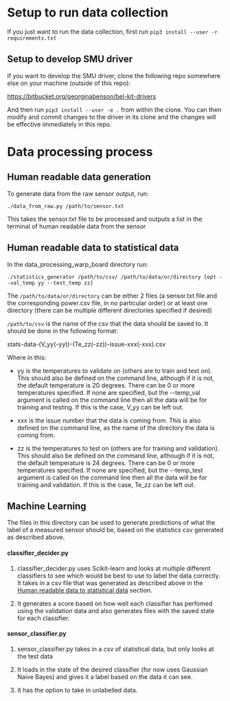 Setup to run data collection
============================

If you just want to run the data collection, first run `pip3 install --user -r requirements.txt`

## Setup to develop SMU driver

If you want to develop the SMU driver, clone the following repo somewhere else on your machine (outside of this repo):

https://bitbucket.org/georginabenson/bel-kit-drivers

And then run `pip3 install --user -e .` from within the clone. You can then modify and commit changes to the driver in its clone and the changes will be effective immediately in this repo.

Data processing process
=======================

## Human readable data generation

To generate data from the raw sensor output, run:

`./data_from_raw.py /path/to/sensor.txt`

This takes the sensor.txt file to be processed and outputs a list in the terminal of human readable data from the sensor

## Human readable data to statistical data

In the data_processing_warp_board directory run:

`./statistics_generator /path/to/csv/ /path/to/data/or/directory [opt --val_temp yy --test_temp zz]`

The `/path/to/data/or/directory` can be either 2 files (a sensor.txt file and the corresponding power.csv file, in no particular order) or at least one directory (there can be multiple different directories specified if desired)

`/path/to/csv` is the name of the csv that the data should be saved to.
It should be done in the following format:

stats-data-(V_yy(-yy))-(Te_zz(-zz))-issue-xxx(-xxx).csv

Where in this:

* yy is the temperatures to validate on (others are to train and test on). This should also be defined on the command line, although if it is not, the default temperature is 20 degrees. There can be 0 or more temperatures specified. If none are specified, but the --temp_val argument is called on the command line then all the data will be for training and testing. If this is the case, V_yy can be left out.

* xxx is the issue number that the data is coming from. This is also defined on the command line, as the name of the directory the data is coming from.

* zz is the temperatures to test on (others are for training and validation). This should also be defined on the command line, although if it is not, the default temperature is 24 degrees. There can be 0 or more temperatures specified. If none are specified, but the --temp_test argument is called on the command line then all the data will be for training and validation. If this is the case, Te_zz can be left out.


## Machine Learning

The files in this directory can be used to generate predictions of what the label of a measured sensor should be, based on the
statistics csv generated as described above.

#### classifier_decider.py
1. classifier_decider.py uses Scikit-learn and looks at multiple different classifiers to see which would be best to use to label the data correctly.
  It takes in a csv file that was generated as described above in the [Human readable data to statistical data](#human-readable-data-to-statistical-data) section.
  
1. It generates a score based on how well each classifier has perfomed using the validation data and also generates files with the saved state for each classifier.
   
#### sensor_classifier.py
1. sensor_classifier.py takes in a csv of statistical data, but only looks at the test data

1. It loads in the state of the desired classifier (for now uses Gaussian Naive Bayes) and gives it a label based on the data it can see.

1. It has the option to take in unlabelled data.
  
  
